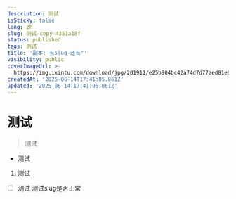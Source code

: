 ```yaml
---
description: 测试
isSticky: false
lang: zh
slug: 测试-copy-4351a18f
status: published
tags: 测试
title: '副本: 有slug-还有"'
visibility: public
coverImageUrl: >-
  https://img.ixintu.com/download/jpg/201911/e25b904bc42a74d7d77aed81e66d772c.jpg
createdAt: '2025-06-14T17:41:05.861Z'
updated: '2025-06-14T17:41:05.861Z'
---
```

# 测试
> 测试
- 测试
1. 测试
- [ ]  测试
测试slug是否正常
